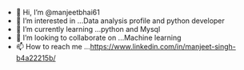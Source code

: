 - 👋 Hi, I’m @manjeetbhai61
- 👀 I’m interested in ...Data analysis profile and python developer
- 🌱 I’m currently learning ...python and Mysql
- 💞️ I’m looking to collaborate on ...Machine learning
- 📫 How to reach me ...https://www.linkedin.com/in/manjeet-singh-b4a22215b/

<!---
manjeetbhai61/manjeetbhai61 is a ✨ special ✨ repository because its `README.md` (this file) appears on your GitHub profile.
You can click the Preview link to take a look at your changes.
--->
